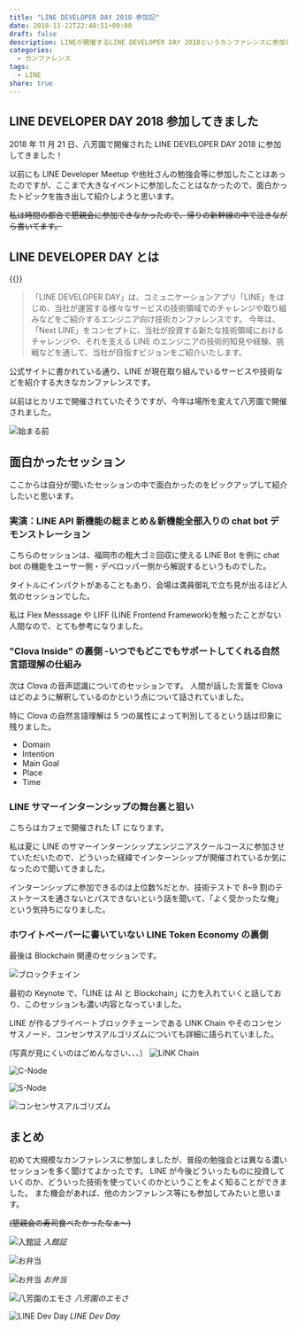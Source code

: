 ```yaml
---
title: "LINE DEVELOPER DAY 2018 参加記"
date: 2018-11-22T22:48:51+09:00
draft: false
description: LINEが開催するLINE DEVELOPER DAY 2018というカンファレンスに参加してきました。
categories:
  - カンファレンス
tags:
  - LINE
share: true
---
```


## LINE DEVELOPER DAY 2018 参加してきました

2018 年 11 月 21 日、八芳園で開催された LINE DEVELOPER DAY 2018 に参加してきました！

以前にも LINE Developer Meetup や他社さんの勉強会等に参加したことはあったのですが、ここまで大きなイベントに参加したことはなかったので、面白かったトピックを抜き出して紹介しようと思います。

~~私は時間の都合で懇親会に参加できなかったので、帰りの新幹線の中で泣きながら書いてます。~~

<!--more-->

## LINE DEVELOPER DAY とは

{{<ex-link url="https://linedevday.linecorp.com/jp/2018/" >}}

> 「LINE DEVELOPER DAY」は、コミュニケーションアプリ「LINE」をはじめ、当社が運営する様々なサービスの技術領域でのチャレンジや取り組みなどをご紹介するエンジニア向け技術カンファレンスです。
> 今年は、「Next LINE」をコンセプトに、当社が投資する新たな技術領域におけるチャレンジや、それを支える LINE のエンジニアの技術的知見や経験、挑戦などを通して、当社が目指すビジョンをご紹介いたします。

公式サイトに書かれている通り、LINE が現在取り組んでいるサービスや技術などを紹介する大きなカンファレンスです。

以前はヒカリエで開催されていたそうですが、今年は場所を変えて八芳園で開催されました。

![始まる前](./before-start.jpg)

## 面白かったセッション

ここからは自分が聞いたセッションの中で面白かったのをピックアップして紹介したいと思います。

### 実演：LINE API 新機能の総まとめ＆新機能全部入りの chat bot デモンストレーション

こちらのセッションは、福岡市の粗大ゴミ回収に使える LINE Bot を例に chat bot の機能をユーサー側・デベロッパー側から解説するというものでした。

タイトルにインパクトがあることもあり、会場は満員御礼で立ち見が出るほど人気のセッションでした。

私は Flex Messsage や LIFF (LINE Frontend Framework)を触ったことがない人間なので、とても参考になりました。

### "Clova Inside" の裏側 -いつでもどこでもサポートしてくれる自然言語理解の仕組み

次は Clova の音声認識についてのセッションです。
人間が話した言葉を Clova はどのように解釈しているのかという点について話されていました。

特に Clova の自然言語理解は 5 つの属性によって判別してるという話は印象に残りました。

- Domain
- Intention
- Main Goal
- Place
- Time

### LINE サマーインターンシップの舞台裏と狙い

こちらはカフェで開催された LT になります。

私は夏に LINE のサマーインターンシップエンジニアスクールコースに参加させていただいたので、どういった経緯でインターンシップが開催されているか気になったので聞いてきました。

インターンシップに参加できるのは上位数%だとか、技術テストで 8~9 割のテストケースを通さないとパスできないという話を聞いて、「よく受かったな俺」という気持ちになりました。

### ホワイトペーパーに書いていない LINE Token Economy の裏側

最後は Blockchain 関連のセッションです。

![ブロックチェイン](./blockchainjpg)

最初の Keynote で、「LINE は AI と Blockchain」に力を入れていくと話しており、このセッションも濃い内容となっていました。

LINE が作るプライベートブロックチェーンである LINK Chain やそのコンセンサスノード、コンセンサスアルゴリズムについても詳細に語られていました。

(写真が見にくいのはごめんなさい、、、）
![LINK Chain](./link-chain.jpg)

![C-Node](./c-node.jpg)

![S-Node](./s-node.jpg)

![コンセンサスアルゴリズム](./consensus.jpg)

## まとめ

初めて大規模なカンファレンスに参加しましたが、普段の勉強会とは異なる濃いセッションを多く聞けてよかったです。
LINE が今後どういったものに投資していくのか、どういった技術を使っていくのかということをよく知ることができました。
また機会があれば、他のカンファレンス等にも参加してみたいと思います。

~~(懇親会の寿司食べたかったなぁ〜)~~

![入館証](./nameplate.jpg)
_入館証_

![お弁当](./lunch-box.jpg)

![お弁当](./lunch.jpg)
_お弁当_

![八芳園のエモさ](./happoen.jpg)
_八芳園のエモさ_

![LINE Dev Day](./line-dev-day.jpg)
_LINE Dev Day_
